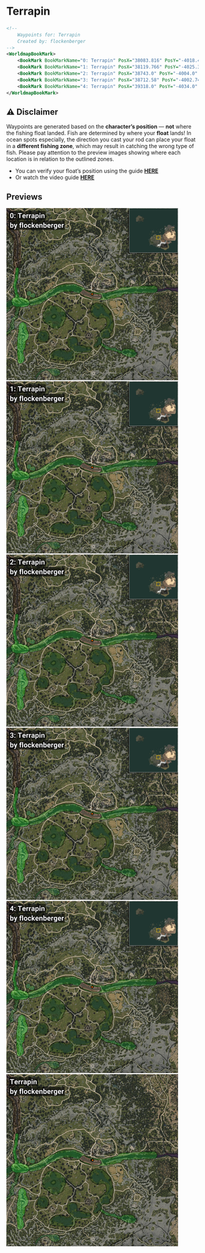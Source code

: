 # Terrapin
```xml
<!--
    Waypoints for: Terrapin
    Created by: flockenberger
-->
<WorldmapBookMark>
    <BookMark BookMarkName="0: Terrapin" PosX="38083.816" PosY="-4018.4517" PosZ="-50714.473" />
    <BookMark BookMarkName="1: Terrapin" PosX="38119.766" PosY="-4025.3662" PosZ="-50758.656" />
    <BookMark BookMarkName="2: Terrapin" PosX="38743.0" PosY="-4004.0" PosZ="-50782.0" />
    <BookMark BookMarkName="3: Terrapin" PosX="38712.58" PosY="-4002.7458" PosZ="-50773.082" />
    <BookMark BookMarkName="4: Terrapin" PosX="39318.0" PosY="-4034.0" PosZ="-51127.0" />
</WorldmapBookMark>
```

## ⚠️ Disclaimer
Waypoints are generated based on the __**character’s position**__ — __not__ where the fishing float landed.
Fish are determined by where your **float** lands!
In ocean spots especially, the direction you cast your rod can place your float in a **different fishing zone**, which may result in catching the wrong type of fish.
Please pay attention to the preview images showing where each location is in relation to the outlined zones.

- You can verify your float’s position using the guide [**HERE**](https://flockenberger.github.io/bdo-fish-position/)
- Or watch the video guide [**HERE**](https://youtu.be/t-VXcRoNojk)

## Previews
<img src="./Terrapin_0_Preview.webp" width="450"/> <img src="./Terrapin_1_Preview.webp" width="450"/> <img src="./Terrapin_2_Preview.webp" width="450"/> <img src="./Terrapin_3_Preview.webp" width="450"/> <img src="./Terrapin_4_Preview.webp" width="450"/> <img src="./Terrapin_Preview.webp" width="450"/> 